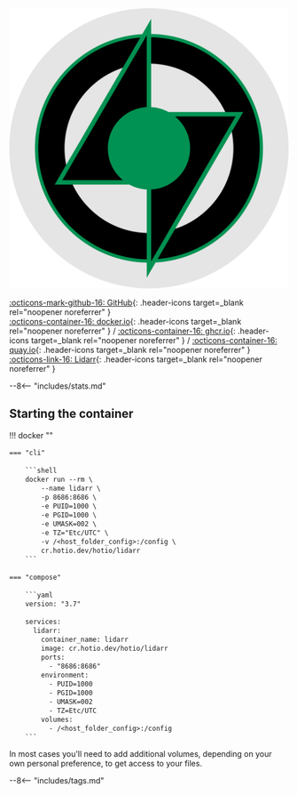 <div class="image-logo"><img src="/img/image-logos/lidarr.svg" alt="logo"></div>

[:octicons-mark-github-16: GitHub](https://github.com/hotio/lidarr){: .header-icons target=_blank rel="noopener noreferrer" }  
[:octicons-container-16: docker.io](https://hub.docker.com/r/hotio/lidarr){: .header-icons target=_blank rel="noopener noreferrer" }
 / [:octicons-container-16: ghcr.io](https://github.com/orgs/hotio/packages/container/package/lidarr){: .header-icons target=_blank rel="noopener noreferrer" }
 / [:octicons-container-16: quay.io](https://quay.io/repository/hotio/lidarr){: .header-icons target=_blank rel="noopener noreferrer" }  
[:octicons-link-16: Lidarr](https://github.com/lidarr/lidarr){: .header-icons target=_blank rel="noopener noreferrer" }  

--8<-- "includes/stats.md"

## Starting the container

!!! docker ""

    === "cli"

        ```shell
        docker run --rm \
            --name lidarr \
            -p 8686:8686 \
            -e PUID=1000 \
            -e PGID=1000 \
            -e UMASK=002 \
            -e TZ="Etc/UTC" \
            -v /<host_folder_config>:/config \
            cr.hotio.dev/hotio/lidarr
        ```

    === "compose"

        ```yaml
        version: "3.7"

        services:
          lidarr:
            container_name: lidarr
            image: cr.hotio.dev/hotio/lidarr
            ports:
              - "8686:8686"
            environment:
              - PUID=1000
              - PGID=1000
              - UMASK=002
              - TZ=Etc/UTC
            volumes:
              - /<host_folder_config>:/config
        ```

In most cases you'll need to add additional volumes, depending on your own personal preference, to get access to your files.

--8<-- "includes/tags.md"

